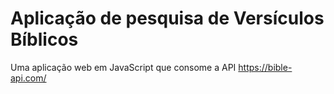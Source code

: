 # Aplicação de pesquisa de Versículos Bíblicos

Uma aplicação web em JavaScript que consome a API https://bible-api.com/ 

